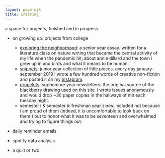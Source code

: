 ```yaml
---
layout: page.njk
title: creating
---
```


a space for projects, finished and in progress

 - on growing up: projects from college 
    - [exploring the neighborhood](/exploring-the-neighborhood): a senior year essay. written for a literature class on nature writing that became the central activity of my life when the pandemic hit; about annie dillard and the town i grew up in and birds and what it means to be human.
    - [snippets](/nineteen): junior year collection of little pieces. every day january-september 2019 i wrote a few hundred words of creative non-fiction and posted it on my [instagram](https://instagram.com/onwardlyfaring). 
    - [drupelets](/drupelets): sophomore year newsletters. the original source of the blackberry drawing used on this site. i wrote issues anonymously and would drop ~30 paper copies in the hallways of mit each tuesday night.
    - semester i & semester ii: freshman year zines. included not because i am proud of them (indeed, it is uncomfortable to look back on them!) but to honor what it was to be seventeen and overwhelmed and trying to figure things out. 


- daily reminder emails
- spotify data analysis 
- a quilt or two
<!-- thermal paper projects -->
<!-- - barrier grid animation -->